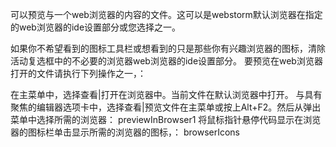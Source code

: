 可以预览与一个web浏览器的内容的文件。这可以是webstorm默认浏览器在指定的web浏览器的ide设置部分或您选择之一。

如果你不希望看到的图标工具栏或想看到的只是那些你有兴趣浏览器的图标，清除活动复选框中的不必要的浏览器web浏览器的ide设置部分。
要预览在web浏览器打开的文件请执行下列操作之一，：

在主菜单中，选择查看|打开在浏览器中。当前文件在默认浏览器中打开。
与具有聚焦的编辑器选项卡中，选择查看|预览文件在主菜单或按上Alt+F2。然后从弹出菜单中选择所需的浏览器：
previewInBrowser1
将鼠标指针悬停代码显示在浏览器的图标栏单击显示所需的浏览器的图标，：
browserIcons